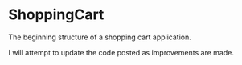 # ShoppingCart
The beginning structure of a shopping cart application.

I will attempt to update the code posted as improvements are made.

